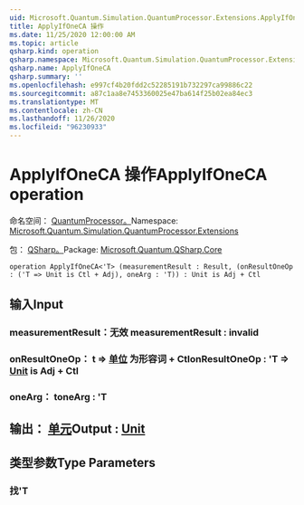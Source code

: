 ```yaml
---
uid: Microsoft.Quantum.Simulation.QuantumProcessor.Extensions.ApplyIfOneCA
title: ApplyIfOneCA 操作
ms.date: 11/25/2020 12:00:00 AM
ms.topic: article
qsharp.kind: operation
qsharp.namespace: Microsoft.Quantum.Simulation.QuantumProcessor.Extensions
qsharp.name: ApplyIfOneCA
qsharp.summary: ''
ms.openlocfilehash: e997cf4b20fdd2c52285191b732297ca99886c22
ms.sourcegitcommit: a87c1aa8e7453360025e47ba614f25b02ea84ec3
ms.translationtype: MT
ms.contentlocale: zh-CN
ms.lasthandoff: 11/26/2020
ms.locfileid: "96230933"
---
```

# <a name="applyifoneca-operation"></a><span data-ttu-id="19a99-102">ApplyIfOneCA 操作</span><span class="sxs-lookup"><span data-stu-id="19a99-102">ApplyIfOneCA operation</span></span>

<span data-ttu-id="19a99-103">命名空间： [QuantumProcessor。](xref:Microsoft.Quantum.Simulation.QuantumProcessor.Extensions)</span><span class="sxs-lookup"><span data-stu-id="19a99-103">Namespace: [Microsoft.Quantum.Simulation.QuantumProcessor.Extensions](xref:Microsoft.Quantum.Simulation.QuantumProcessor.Extensions)</span></span>

<span data-ttu-id="19a99-104">包： [QSharp。](https://nuget.org/packages/Microsoft.Quantum.QSharp.Core)</span><span class="sxs-lookup"><span data-stu-id="19a99-104">Package: [Microsoft.Quantum.QSharp.Core](https://nuget.org/packages/Microsoft.Quantum.QSharp.Core)</span></span>




```qsharp
operation ApplyIfOneCA<'T> (measurementResult : Result, (onResultOneOp : ('T => Unit is Ctl + Adj), oneArg : 'T)) : Unit is Adj + Ctl
```


## <a name="input"></a><span data-ttu-id="19a99-105">输入</span><span class="sxs-lookup"><span data-stu-id="19a99-105">Input</span></span>

### <a name="measurementresult--__invalidresult__"></a><span data-ttu-id="19a99-106">measurementResult：__无效 <Result>__</span><span class="sxs-lookup"><span data-stu-id="19a99-106">measurementResult : __invalid<Result>__</span></span>




### <a name="onresultoneop--t--unit--is-adj--ctl"></a><span data-ttu-id="19a99-107">onResultOneOp： t => [单位](xref:microsoft.quantum.lang-ref.unit)  为形容词 + Ctl</span><span class="sxs-lookup"><span data-stu-id="19a99-107">onResultOneOp : 'T => [Unit](xref:microsoft.quantum.lang-ref.unit)  is Adj + Ctl</span></span>




### <a name="onearg--t"></a><span data-ttu-id="19a99-108">oneArg： t</span><span class="sxs-lookup"><span data-stu-id="19a99-108">oneArg : 'T</span></span>





## <a name="output--unit"></a><span data-ttu-id="19a99-109">输出： [单元](xref:microsoft.quantum.lang-ref.unit)</span><span class="sxs-lookup"><span data-stu-id="19a99-109">Output : [Unit](xref:microsoft.quantum.lang-ref.unit)</span></span>



## <a name="type-parameters"></a><span data-ttu-id="19a99-110">类型参数</span><span class="sxs-lookup"><span data-stu-id="19a99-110">Type Parameters</span></span>

### <a name="t"></a><span data-ttu-id="19a99-111">找</span><span class="sxs-lookup"><span data-stu-id="19a99-111">'T</span></span>

